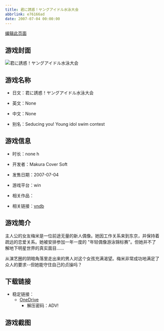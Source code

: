 ```yaml
---
title: 君に誘惑！ヤングアイドル水泳大会
abbrlink: e76166ad
date: 2007-07-04 00:00:00
---
```

[编辑此页面](https://github.com/ACG-3/ADV3-source/blob/main/source/_posts/games/%E5%90%9B%E3%81%AB%E8%AA%98%E6%83%91%EF%BC%81%E3%83%A4%E3%83%B3%E3%82%B0%E3%82%A2%E3%82%A4%E3%83%89%E3%83%AB%E6%B0%B4%E6%B3%B3%E5%A4%A7%E4%BC%9A.md)

## 游戏封面

![君に誘惑！ヤングアイドル水泳大会](https://pan.timero.xyz/d/onedrive/img_lib_001/%E5%90%9B%E3%81%AB%E8%AA%98%E6%83%91%EF%BC%81%E3%83%A4%E3%83%B3%E3%82%B0%E3%82%A2%E3%82%A4%E3%83%89%E3%83%AB%E6%B0%B4%E6%B3%B3%E5%A4%A7%E4%BC%9A_cover.avif)


## 游戏名称

- 日文：君に誘惑！ヤングアイドル水泳大会
- 英文：None
- 中文：None

- 别名：Seducing you! Young idol swim contest


## 游戏信息

- 时长：none h
- 开发者：Makura Cover Soft
- 发售日期：2007-07-04
- 游戏平台：win
- 相关作品：

- 相关链接：[vndb](https://vndb.org/v12100)


## 游戏简介

主人公的女友梅米是一位前途无量的新人偶像。她因工作关系来到东京，并保持着疏远的恋爱关系。她被安排参加一年一度的 "年轻偶像游泳锦标赛"。但她并不了解地下明星世界的真实面目......

从演艺圈的阴暗角落里走出来的男人对这个女孩充满渴望。梅米非常成功地满足了众人的要求--但她能守住自己的贞操吗？




## 下载链接

- 稳定链接：
    - [OneDrive](https://pan.timero.xyz/onedrive/adv_lib_001/%E5%90%9B%E3%81%AB%E8%AA%98%E6%83%91%EF%BC%81%E3%83%A4%E3%83%B3%E3%82%B0%E3%82%A2%E3%82%A4%E3%83%89%E3%83%AB%E6%B0%B4%E6%B3%B3%E5%A4%A7%E4%BC%9A)
        - 解压密码：ADV!



## 游戏截图


